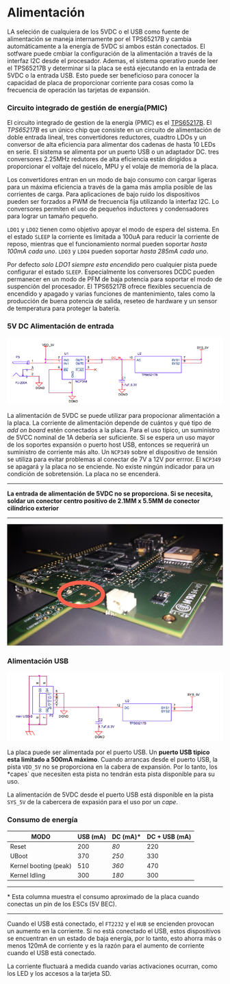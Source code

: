 # Alimentación

LA seleción de cualquiera de los 5VDC o el USB como fuente de alimentación se maneja internamente por el TPS65217B y cambia automáticamente a la energía de 5VDC si ambos están conectados. El sotfware puede cmbiar la configuración de la alimentación a través de la interfaz I2C desde el procesador. Ademas, el sistema operativo puede leer el TPS65217B y determinar si la placa se está ejecutando en la entrada de 5VDC o la entrada USB. Esto puede ser beneficioso para conocer la capacidad de placa de proporcionar corriente para cosas como la frecuencia de operación las tarjetas de expansión.

### Circuito integrado de gestión de energía(PMIC)

El circuito integrado de gestion de la energía (PMIC) es el [TPS65217B](http://www.ti.com/product/tps65217). El *TPS65217B* es un único chip que consiste en un circuito de alimentación de doble entrada lineal, tres convertidores reductores, cuadtro LDOs y un conversor de alta eficiencia para alimentar dos cadenas de hasta 10 LEDs en serie. El sistema se alimenta por un puerto USB o un adaptador DC. tres conversores 2.25MHz redutores de alta eficiencia están dirigidos a proporcionar el voltaje del núcelo, MPU y el volaje de memoria de la placa.

Los convertidores entran en un modo de bajo consumo con cargar ligeras para un máxima eficiencia a través de la gama más amplia posible de las corrientes de carga. Para aplicaciones de bajo ruido los dispositivos pueden ser forzados a PWM de frecuencia fija utilizando la interfaz I2C. Lo conversores permiten el uso de pequeños inductores y condensadores para lograr un tamaño pequeño.

`LDO1` y `LDO2` tienen como objetivo apoyar el modo de espera del sistema. En el estado `SLEEP` la corriente es limitada a 100uA para reducir la corriente de reposo, mientras que el funcionamiento normal pueden soportar *hasta 100mA cada uno*. `LDO3` y `LDO4` pueden soportar *hasta 285mA cada uno*.

Por defecto *solo LDO1 siempre esta encendido* pero cualquier pista puede configurar el estado `SLEEP`. Especialmente los conversores DCDC pueden permanecer en un modo de PFM de baja potencia para soportar el modo de suspención del procesador. El TPS65217B ofrece flexibles secuencia de encendido y apagado y varias funciones de mantenimiento, tales como la producción de buena potencia de salida, reseteo de hardware y un sensor de temperatura para proteger la batería.

### 5V DC Alimentación de entrada


![5v](../img/hardware/5v.png)

La alimentación de 5VDC se puede utilizar para propocionar alimentación a la placa. La corriente de alimentación depende de cuántos y qué tipo de *add on board* estén conectados a la placa. Para el uso típico, un suministro de 5VCC nominal de 1A debería ser suficiente. Si se espera un uso mayor de los soportes expansión o puerto host USB, entonces se requerirá un suministro de corriente más alto. Un `NCP349` sobre el dispositivo de tensión se utiliza para evitar problemas al conectar de 7V a 12V por errror. El `NCP349` se apagará y la placa no se enciende. No existe ningún indicador para un condición de sobretensión. La placa no se encenderá.

------

**La entrada de alimentación de 5VDC no se proporciona. Si se necesita, soldar un conector centro positivo de 2.1MM x 5.5MM de conector cilíndrico exterior**

------

![5v](../../en/img/hardware/5vconnector.jpg)

### Alimentación USB

![5v](../../en/img/hardware/usbpower.png)

La placa puede ser alimentada por el puerto USB. Un **puerto USB tipico esta limitado a 500mA máximo**. Cuando arrancas desde el puerto USB, la pista `VDD_5V` no se proporciona en la cabera de expansión. Por lo tanto, los *capes` que necesiten esta pista no tendrán esta pista disponible para su uso.

La alimentación de 5VDC desde el puerto USB está disponible en la pista `SYS_5V` de la cabercera de expasión para el uso por un *cape*.

### Consumo de energía

| MODO | USB (mA) | DC (mA)* | DC + USB (mA) |
| -----|-----|----|----------|
| Reset| 200 | *80* | 220 |
| UBoot | 370 | *250* | 330 |
| Kernel booting (peak) | 510 | *360* | 470 |
| Kernel Idling | 300 | *180* | 300 |

---

\* Esta columna muestra el consumo aproximado de la placa cuando conectas un pin de los ESCs (5V BEC).

---

Cuando el USB está conectado, el `FT2232` y el `HUB` se encienden provocan un aumento en la corriente. Si no está conectado el USB, estos dispositivos se encuentran en un estado de baja energía, por lo tanto, esto ahorra más o menos 120mA de corriente y es la razón para el aumento de corriente cuando el USB está conectado.

La corriente fluctuará a medida cuando varias activaciones ocurran, como los LED y los accesos a la tarjeta SD.

